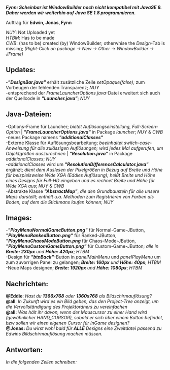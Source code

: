 **_Fynn: Scheinbar ist WindowBuilder noch nicht kompatibel mit JavaSE 9. Daher werden wir weiterhin auf Java SE 1.8 programmieren._**

Auftrag für **Edwin, Jonas, Fynn**

*NUY*: Not Uploaded yet                                                                                                    <br/>
*HTBM*: Has to be made                                                                                                     <br/>
*CWB*: (has to be) created (by) WindowBuilder; otherwhise the *Design*-Tab is missing; *(Right-Click on package -> New -> Other -> WindowBuilder -> JFrame)* 

**Updates:**                                                                                                               
---
-**_"DesignBar.java"_** erhält zusätzliche Zeile *setOpaque(false);* zum Vorbeugen der fehlenden Transparenz; *NUY*        <br/>
-entsprechend der *FrameLauncherOptions.java*-Datei erweitert sich auch der Quellcode in **_"Launcher.java"_**; *NUY*

**Java-Dateien:**                                                                                                          
---
-Options-Frame für Launcher; *bietet Auflösungseinstellung, Full-Screen-Option* | **_"FrameLauncherOptions.java"_** in Package *launcher*; *NUY* & *CWB*                                                                                                  <br/>
-neues Package namens **_"additionalClasses"_**                                                                            <br/>
-Externe Klasse für Auflösungsbearbeitung; *beeinhaltet switch-case-Anweisung für alle zulässigen Auflösungen; wird jedes Mal aufgerufen, um Objektgrößen auszurechnen* | **_"Resolution.java"_** in Package *additionalClasses*; *NUY*                                 <br/>
-*additionalClasses* wird um **_"ResolutionDifferenceCalculator.java"_** ergänzt; *dient dem Auslesen der Pixelgrößen in Bezug auf Breite und Höhe für beispielsweise Wide XGA (Eddies Auflösung); heißt Breite und Höhe eines Designs für Full-HD eingeben und es rechnet Breite und Höhe für Wide XGA aus*; *NUY* & *CWB*                                                                <br/>
-Abstrakte Klasse **_"AbstractMap"_**, *die den Grundbaustein für alle unsere Maps darstellt; enthält u.a. Methoden zum Registrieren von Farben als Boden, auf dem die Stickmans laufen können*; *NUY*

**Images:**                                                                                                               
---
-**_"PlayMenuNormalGameButton.png"_** für Normal-Game-JButton, **_"PlayMenuRankedButton.png"_** für Ranked-JButton, **_"PlayMenuChaosModeButton.png_** für Chaos-Mode-JButton, **_"PlayMenuCustomGameButton.png"_** für Custom-Game-JButton; *alle in **Breite: 230px** und **Höhe: 420px***; *HTBM*                                                                          <br/>
-Design für **_"btnBack"_**-Button in *panelMainMenu* und *panelPlayMenu* um zum zuvorrigen Panel zu gelangen; ***Breite: 160px** und **Höhe: 40px***; *HTBM*                                                                                        <br/>
-Neue Maps designen; ***Breite: 1920px** und **Höhe: 1080px***; *HTBM*

**Nachrichten:**                                                                   				                          		   
---
**@Eddie**: *Hast du **1366x768** oder **1360x768**  als Bildschirmauflösung?*                                             <br/>
**@all**: *In Zukunft wird es ein Bild geben, das den Project-Tree anzeigt, um die Vervollständigung des Projektordners zu vereinfachen*                                                                                                              <br/>
**@all:** *Was hält ihr davon, wenn der Mauscursor zu einer Hand wird (gewöhnlicher HAND_CURSOR), sobald er sich über einem Button befindet, bzw sollen wir einen eigenen Cursor für InGame designen?*                                                 <br/>
**@Jonas:** *Du wirst wohl bald für **ALLE** Designs eine Zweitdatei passend zu Edwins Bildschirmauflösung machen müssen.*

**Antworten:**                                                                                                            
---
*In die folgenden Zeilen schreiben:*                                                                                       <br/>





